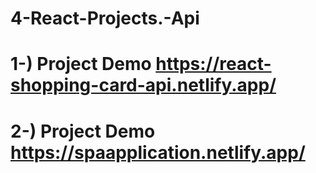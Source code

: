 # 4-React-Projects.-Api

# 1-) Project Demo https://react-shopping-card-api.netlify.app/

# 2-) Project Demo https://spaapplication.netlify.app/
